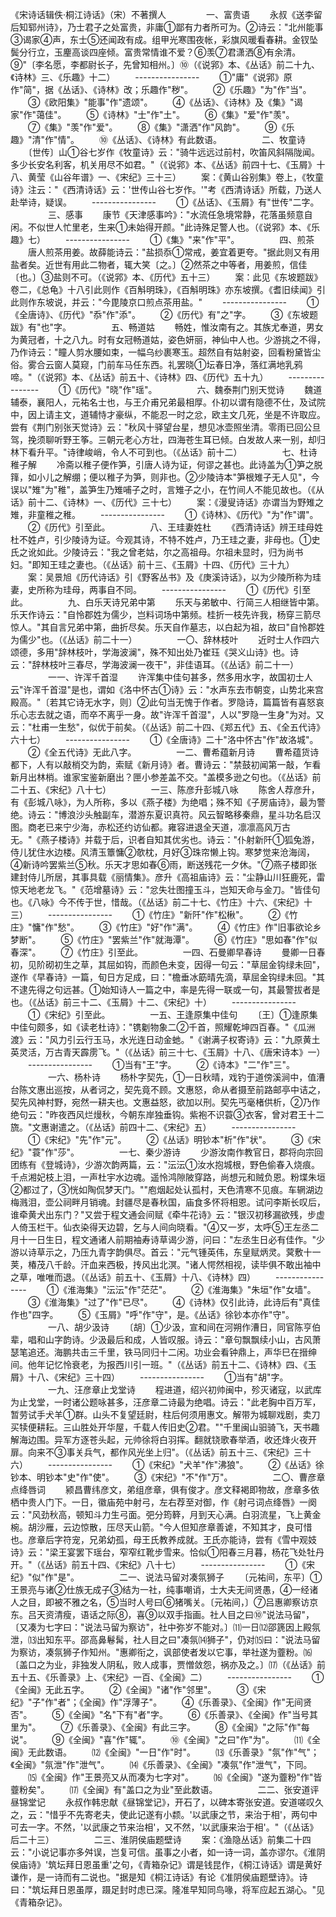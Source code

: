 《宋诗话辑佚·桐江诗话》（宋）不著撰人
　　
　　一、富贵语
　　永叔《送李留后知郓州诗》，乃士君子之处富贵，非庸①鄙有力者所可为。②诗云："北州能事③谒家④声，东士⑤还闻政有成。组甲光寒围夜帐，彩旗风暖看春耕。金钗坠鬓分行立，玉麈高谈四座倾。富贵常情谁不爱？⑥羡⑦君潇洒⑧有余清。⑨"〔李名愿，李都尉长子，先曾知相州。〕⑩（《说郛》本、《丛话》前二十九、《诗林》三、《乐趣》十二） 
　　---------------- 
　　①"庸"《说郛》原作"简"，据《丛话》、《诗林》改；乐趣作"秽"。
　　②《乐趣》"为"作"当"。
　　③《欧阳集》"能事"作"遗颂"。
　　④《丛话》、《诗林》及《集》"谒家"作"蔼佳"。
　　⑤《诗林》"士"作"土"。
　　⑥《集》"爱"作"羡"。
　　⑦《集》"羡"作"爱"。
　　⑧《集》"潇洒"作"风韵"。
　　⑨《乐趣》"清"作"情"。
　　⑩《丛话》、《诗林》有此数语。 
　　
　　二、牧童诗
　　〔世传〕山①谷七岁作《牧童诗》云："骑牛远远过前村，吹笛风斜隔陇闻。多少长安名利客，机关用尽不如君。"（《说郛》本、《丛话》前四十七、《玉屑》十八、黄莹《山谷年谱》一、《宋纪》三十三） 
　　案：《黄山谷别集》卷上，《牧童诗》注云："《西清诗话》云：'世传山谷七岁作。'"考《西清诗话》所载，乃送人赴举诗，疑误。 
　　---------------- 
　　①《丛话》、《玉屑》有"世传"二字。 
　　
　　三、感事
　　康节《天津感事吟》："水流任急境常静，花落虽频意自闲。不似世人忙里老，生来①未始得开颜。"此诗殊足警人也。（《说郛》本、《乐趣》七） 
　　---------------- 
　　①《集》"来"作"平"。 
　　
　　四、煎茶
　　唐人煎茶用姜。故薛能诗云："盐损忝①常戒，姜宜着更夸。"据此则又有用盐者矣。近世有用此二物者，辄大笑〔之。〕②然茶之中等者，用姜煎，信佳〔也。〕③盐则不可。（《说郛》本、《历代》五十三） 
　　案：此见《东坡题跋》卷二，《总龟》十八引此则作《百斛明珠》，《百斛明珠》亦东坡撰。《耆旧续闻》引此则作东坡说，并云："今毘陵京口煎点茶用盐。" 
　　---------------- 
　　①《全唐诗》、《历代》"忝"作"添"。
　　②《历代》有"之"字。
　　③《东坡题跋》有"也"字。 
　　
　　五、畅道姑
　　畅姓，惟汝南有之。其族尤奉道，男女为黄冠者，十之八九。时有女冠畅道姑，姿色妍丽，神仙中人也。少游挑之不得，乃作诗云："瞳人剪水腰如束，一幅乌纱裹寒玉。超然自有姑射姿，回看粉黛皆尘俗。雾合云窗人莫窥，门前车马任东西。礼罢晓①坛春日净，落红满地乳鸦啼。"（《说郛》本、《丛话》前五十、《诗林》四、《历代》五十九） 
　　---------------- 
　　①《历代》"晓"作"瑶"。 
　　
　　六、魏泰荆门别天觉诗
　　魏道辅泰，襄阳人，元祐名士也，与王介甫兄弟最相厚。仆初以谓有隐德不仕，及试院中，因上请主文，道辅恃才豪纵，不能忍一时之忿，欧主文几死，坐是不许取应。尝有《荆门别张天觉诗》云："秋风十驿望台星，想见冰壶照坐清。零雨已回公旦驾，挽须聊听野王筝。三朝元老心方壮，四海苍生耳已倾。白发故人来一别，却归林下看升平。"诗律峻峭，令人不可到也。（《丛话》前十二） 
　　
　　七、杜诗稚子解
　　冷斋以稚子便作笋，引唐人诗为证，何谬之甚也。此诗盖为①笋之脱箨，如小儿之解绷；便以稚子为笋，则非也。②少陵诗本"笋根雉子无人见"，今误以"雉"为"稚"，盖笋生乃雉哺子之时，言雉子之小，在竹间人不能见故也。（《从话》前十二、《诗林》一、《历代》三十七） 
　　案：《漫叟诗话》亦谓当为野雉之雉，非童稚之稚。 
　　---------------- 
　　①《诗林》、《历代》"为"作"谓"。
　　②《历代》引至此。 
　　
　　八、王珪妻姓杜
　　《西清诗话》辨王珪母姓杜不姓卢，引少陵诗为证。今观其诗，不特不姓卢，乃王珪之妻，非母也。①史氏之讹如此。少陵诗云："我之曾老姑，尔之高祖母。尔祖未显时，归为尚书妇。"即知王珪之妻也。（《丛话》前十三、《玉屑》十四、《历代》三十九） 
　　案：吴景旭《历代诗话》引《野客丛书》及《庚溪诗话》，以为少陵所称为珪妻，史所称为珪母，两事自不同。 
　　---------------- 
　　①《历代》引至此。 
　　
　　九、白乐天诗兄弟中第
　　乐天与弟敏中、行简三人相继皆中第。乐天作诗云："自怜郡姓为儒少，岂料词场中第频。桂折一枝先许我，杨穿三箭尽惊人。"其自言兄弟中第，曲折尽矣。乐天自作墓志，以白起为祖，故曰"自怜郡姓为儒少"也。（《丛话》前二十一） 
　　
　　一〇、辞林枝叶
　　近时士人作四六颂德，多用"辞林枝叶，学海波澜"，殊不知出处乃崔珏《哭义山诗》也。诗云："辞林枝叶三春尽，学海波澜一夜干"，非佳语耳。（《丛话》前二十一） 
　　
　　一一、许浑千首湿
　　许浑集中佳句甚多，然多用水字，故国初士人云"许浑千首湿"是也，谓如《洛中怀古①诗》云："水声东去市朝变，山势北来宫殿高。"〔若其它诗无水字，则〕②此句当无愧于作者。罗隐诗，篇篇皆有喜怒哀乐心志去就之语，而卒不离乎一身。故"许浑千首湿"，人以"罗隐一生身"为对。又云："杜甫一生愁"，似优于前矣。（《丛话》前二十四、《郑五代》五、《全五代诗》六十七） 
　　---------------- 
　　①《全唐诗》二十"洛中怀古"作"故洛城"。
　　②《全五代诗》无此八字。 
　　
　　一二、曹希蕴新月诗
　　曹希蕴货诗都下，人有以敲梢交为韵，索赋《新月诗》者。曹诗云："禁鼓初闻第一敲，乍看新月出林梢。谁家宝鉴新磨出？匣小参差盖不交。"盖模多逊之句也。（《丛话》前二十五、《宋纪》八十七） 
　　
　　一三、陈彦升彭城八咏
　　陈舍人荐彦升，有《彭城八咏》，为人所称，多以《燕子楼》为绝唱；殊不知《子房庙诗》，最为警绝。诗云："博浪沙头触副车，潜游东夏识真符。风云智略移秦鼎，星斗功名启汉图。商老已来宁少海，赤松还约访仙都。雍容进退全天道，凛凛高风万古无。"《燕子楼诗》并载于后，识者自知其优劣也。诗云："仆射新阡①狐兔游，侍儿犹住水边楼。风清玉簟慵②欹枕，月好③珠帘懒上钩。寒梦觉来沧海阔，④新诗吟罢紫兰⑤秋。乐天才思如春⑥雨，断送残花一夕休。"⑦燕子楼即张建封侍儿所居，其事具载《丽情集》。彦升《高祖庙诗》云："尘静山川狂鹿死，雷惊天地老龙飞。"《范增墓诗》云："忿失壮图撞玉斗，岂知天命与金刀。"皆佳句也。《八咏》今不传于世，惜哉。（《丛话》前二十七、《竹庄》十六、《宋纪》十三） 
　　---------------- 
　　①《竹庄》"新阡"作"松楸"。
　　②《竹庄》"慵"作"愁"。
　　③《竹庄》"好"作"满"。
　　④《竹庄》作"旧事欲论乡梦断"。
　　⑤《竹庄》"罢紫兰"作"就海潭"。
　　⑥《竹庄》"思如春"作"似春深"。
　　⑦《竹庄》引至此。 
　　
　　一四、石曼卿早春诗
　　曼卿一日春初，见阶砌初生之草，其屈如钩，而颜色未变，因得一句云："草屈金钩绿未回"，遂作《早春诗》一篇，旬日方足成，曰："檐垂冰筯晴先滴，草屈金钩绿未回。"其不逮先得之句远甚。①始知诗人一篇之中，率是先得一联或一句，其最警拔者是也。（《丛话》前三十二、《玉屑》十二、《宋纪》十） 
　　---------------- 
　　①《宋纪》引至此。 
　　
　　一五、王逢原集中佳句
　　〔王〕①逢原集中佳句颇多，如《读老杜诗》："镌劖物象二②千首，照耀乾坤四百春。"《瓜洲渡》云："风力引云行玉马，水光连日动金虵。"《谢满子权寄诗》云："九原黄土英灵活，万古青天霹雳飞。"（《丛话》前三十七、《玉屑》十八、《唐宋诗本》一） 
　　---------------- 
　　①当有"王"字。
　　②《诗本》"二"作"三"。 
　　
　　一六、杨朴诗
　　杨朴字契先，①一日秋晴，戏钓于道傍溪涧中，值漕台陈文惠出巡按，从者诃之，契先竟不顾。文惠怒，命从者摄至前路邮亭中诘之，契先风神村野，宛然一耕夫也。文惠益怒，欲加以刑。契先丐毫楮供析，②乃作绝句云："昨夜西风烂熳秋，今朝东岸独垂钩。紫袍不识蓑③衣客，曾对君王十二旒。"文惠谢遣之。（《丛话》前四十二、《宋纪》五） 
　　---------------- 
　　①《宋纪》"先"作"元"。
　　②《丛话》明钞本"析"作"状"。
　　③《宋纪》"蓑"作"莎"。 
　　
　　一七、秦少游诗
　　少游汝南作教官日，郡将向宗回团练有《登城诗》，少游次韵两篇，云："沄沄①汝水抱城根，野色偷春入烧痕。千点湘妃枝上泪，一声杜宇水边魂。遥怜鸿隙陂穿路，尚想元和贼负恩。粉堞朱垣②都过了，③恍如陶侃梦天门。""庖烟起处认孤村，天色清寒不见痕。车辋湖边梅溅泪，壶公祠畔月销魂。封疆尽是春秋国，庙食多怀将相恩。试问李斯长叹后，谁牵黄犬出东门？"又尝于程文通会间赋《牵牛花诗》云："银汉初移漏欲残，步虚人倚玉栏干。仙衣染得天边碧，乞与人间向晓看。"④又一岁，太呼⑤王左丞二月十一日生日，程文通诸人前期袖寿诗草谒少游，问曰："左丞生日必有佳作。"少游以诗草示之，乃压九青字韵俱尽。首云："元气锺英伟，东皇赋炳灵。蓂敷十一荚，椿茂八千龄。汗血来西极，抟风出北溟。"诸人愕然相视，读毕俱不敢出袖中之草，唯唯而退。（《丛话》前五十、《玉屑》十八、《诗林》四） 
　　---------------- 
　　①《淮海集》"沄沄"作"茫茫"。
　　②《淮海集》"朱垣"作"女墙"。
　　③《淮海集》"过了"作"已尽"。
　　④《诗林》仅引此诗，此诗后有"真佳作也"四字。
　　⑤《玉屑》"呼"作"守"，是。《丛话》徐钞本亦作"守"。 
　　
　　一八、胡少汲诗
　　〔胡〕①少汲，宣和间在河朔作漕日，同官陈亨伯辈，唱和山字韵诗。少汲最后和成，人皆叹服。诗云："章句飘飘续小山，古风萧瑟笔追还。海鹏共击三千里，铁马同归十二闲。功业会看钟鼎上，声华巳在搢绅间。他年记忆怜衰老，为报西川引一班。"（《丛话》前五十二、《诗林》四、《玉屑》十八、《宋纪》三十四） 
　　---------------- 
　　①当有"胡"字。 
　　
　　一九、汪彦章止戈堂诗
　　程进道，绍兴初帅闽中，殄灭诸寇，以武库为止戈堂，一时诸公题咏甚多，汪彦章二诗最为绝唱。诗云："此老胸中百万军，暂劳试手犬羊①群。山头不复望廷尉，柱后何须用惠文。解带为城聊戏剧，卖刀买犊便耕耘。三山胜处开华屋，千载人传旧史②君。""千里闽山驲骑飞，天书趣解海边围。异军方逐苍头起，元帅徐将白羽挥。翻就铙歌春举酒，收还烽火夜开扉。向来不③事关兵气，都作风光坐上归"。（《丛话》前五十三、《宋纪》三十六） 
　　---------------- 
　　①《宋纪》"犬羊"作"沸狼"。
　　②《丛话》徐钞本、明钞本"史"作"使"。
　　③《宋纪》"不"作"万"。 
　　
　　二〇、曹彦章点绛唇词
　　颍昌曹纬彦文，弟组彦章，俱有俊才。彦文释褐即物故，彦章多依栖中贵人门下。一日，徽庙苑中射弓，左右荐至对御，作《射弓词点绛唇》一阕云："风劲秋高，顿知斗力生弓面。弝分筠簳，月到天心满。白羽流星，飞上黄金椀。胡沙雁，云边惊散，压尽天山箭。"今人但知彦章善谑，不知其才，良可惜也。彦章后字符宠，兄弟幼孤，母王氏教养成就。王氏亦能诗，尝有《雪中观妓诗》云："梁王宴罢下瑶台，窄窄红靴步雪来。恰似①阳春三月暮，杨花飞处牡丹开。"（《丛话》前五十四、《宋纪》八十七） 
　　---------------- 
　　①《宋纪》"似"作"是"。 
　　
　　二一、说法马留对凑氛狮子
　　〔元祐间，东平〕①王景亮与诸②仕族无成子③结为一社，纯事嘲诮，士大夫无间贤愚，④一经诸人之目，即被不雅之名，⑤当时人号曰⑥猪嘴关。〔元祐间，〕⑦吕惠卿察访京东。吕天资清瘦，语话之际⑧，喜⑨以双手指画。社人目之曰⑩"说法马留"，〔又凑为七字曰："说法马留为察访"，社中弥岁不能对。〕⑾一日⑿邵篪因上殿氛泄，⒀出知东平。邵高鼻鬈髯，社人目之曰"凑氛⒁狮子"，仍对⒂曰："说法马留为察访，凑氛狮子作知州。"惠卿衔之，讽部使者发以它事，举社遂为虀粉。⒃〔盖口之为业，非独发人阴私，败人成事，贾憎敛怨，祸亦及之。〕⒄（《丛话》前五十五、《乐善录》上、《宋纪》一百、《全闽》二） 
　　---------------- 
　　①《全闽》无此五字。
　　②《全闽》"诸"作"邻里"。
　　③《宋纪》"子"作"者"；《全闽》作"浮薄子"。
　　④《乐善录》、《全闽》作"无间贤否"。
　　⑤《全闽》"名"下有"者"字。
　　⑥《乐善录》、《全闽》作"当号其里为"。
　　⑦《乐善录》、《全闽》有此三字。
　　⑧《全闽》"之际"作"每说"。
　　⑨《全闽》"喜"作"辄"。
　　⑩《全闽》"之曰"作"为"。
　　⑾《全闽》无此数语。
　　⑿《全闽》"一日"作"时"。
　　⒀《乐善录》"氛"作"气"；《全闽》"氛泄"作"泄气"。
　　⒁《乐善录》、《全闽》"凑氛"作"泄气"，下同。
　　⒂《全闽》作"王景亮又从而凑为七字对"。
　　⒃《全闽》"遂为虀粉"作"皆虀粉矣"。
　　⒄《全闽》有"盖口之为业"至此数语。 
　　
　　二二、张安道评昼锦堂记
　　永叔作韩忠献《昼锦堂记》，开石了，以碑本寄张安道。安道嗟叹久之，云："惜乎不先寄老夫，使此记遂有小颣。'以武康之节，来治于相'，两句中可去一字。不然，'以武康之节来治相'，又不然，'以武康来治于相'。"（《丛话》后二十三） 
　　
　　二三、淮阴侯庙题壁诗
　　案：《渔隐丛话》前集二十四云："小说记事亦多舛误，岂复可信。虽事之小者，如一诗一词，盖亦谬尔。《淮阴侯庙诗》'筑坛拜日恩虽重'之句，《青箱杂记》谓是钱昆作，《桐江诗话》谓是黄好谦作，是一诗而有二说也。"据是知《桐江诗话》有论《准阴侯庙题壁诗》。诗曰："筑坛拜日恩虽厚，蹑足封时虑已深。隆准早知同鸟喙，将军应起五湖心。"见《青箱杂记》。

